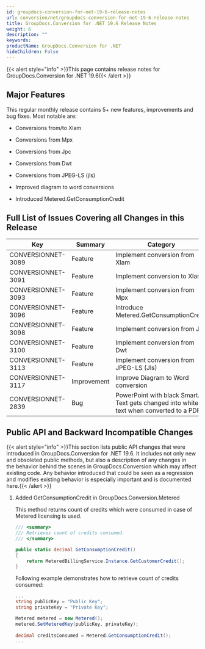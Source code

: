 ```yaml
---
id: groupdocs-conversion-for-net-19-6-release-notes
url: conversion/net/groupdocs-conversion-for-net-19-6-release-notes
title: GroupDocs.Conversion for .NET 19.6 Release Notes
weight: 6
description: ""
keywords: 
productName: GroupDocs.Conversion for .NET
hideChildren: False
---
```

{{< alert style="info" >}}This page contains release notes for GroupDocs.Conversion for .NET 19.6{{< /alert >}}

## Major Features

This regular monthly release contains 5+ new features, improvements and bug fixes. Most notable are: 

*   Conversions from/to Xlam
    
*   Conversions from Mpx
*   Conversions from Jpc
*   Conversions from Dwt
*   Conversions from JPEG-LS (jls)
*   Improved diagram to word conversions
*   Introduced Metered.GetConsumptionCredit

## Full List of Issues Covering all Changes in this Release

| Key | Summary | Category |
| --- | --- | --- |
| CONVERSIONNET-3089 | Feature | Implement conversion from Xlam |
| CONVERSIONNET-3091 | Feature | Implement conversion to Xlam |
| CONVERSIONNET-3093 | Feature | Implement conversion from Mpx |
| CONVERSIONNET-3096 | Feature | Introduce Metered.GetConsumptionCredit |
| CONVERSIONNET-3098 | Feature | Implement conversion from Jpc |
| CONVERSIONNET-3100 | Feature | Implement conversion from Dwt |
| CONVERSIONNET-3113 | Feature | Implement conversion from JPEG-LS (Jls) |
| CONVERSIONNET-3117 | Improvement | Improve Diagram to Word conversion |
| CONVERSIONNET-2839 | Bug | PowerPoint with black SmartArt Text gets changed into white text when converted to a PDF |

## Public API and Backward Incompatible Changes

{{< alert style="info" >}}This section lists public API changes that were introduced in GroupDocs.Conversion for .NET 19.6. It includes not only new and obsoleted public methods, but also a description of any changes in the behavior behind the scenes in GroupDocs.Conversion which may affect existing code. Any behavior introduced that could be seen as a regression and modifies existing behavior is especially important and is documented here.{{< /alert >}}

1.  Added GetConsumptionCredit in GroupDocs.Conversion.Metered
    
    This method returns count of credits which were consumed in case of Metered licensing is used.
    
    ```csharp
    /// <summary>
    /// Retrieves count of credits consumed.
    /// </summary>
    
    public static decimal GetConsumptionCredit()
    {
        return MeteredBillingService.Instance.GetCustomerCredit();
    }
    ```
    
    Following example demonstrates how to retrieve count of credits consumed:
    
    ```csharp
    ...
    string publicKey = "Public Key";
    string privateKey = "Private Key";
    
    Metered metered = new Metered();
    metered.SetMeteredKey(publicKey, privateKey);
     
    decimal creditsConsumed = Metered.GetConsumptionCredit();
    ...
    ```
